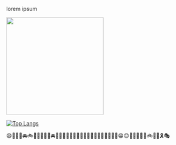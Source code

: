 lorem ipsum


<img src="https://picsum.photos/200" width="256"/>


[![Top Langs](https://github-readme-stats.vercel.app/api/top-langs/?username=trongtuanit&layout=compact)](https://github.com/anuraghazra/github-readme-stats)

😄🚕🚙🚙🚘🚲🚈🚅🚄🦽🚛🚘🚃🚡🤶👼👼👼👼👨‍🦳🧓🧓👩‍🦱👨‍🦱🤶👼💕😁😍🌀🌀🌀🌀🚞🚲🚌🎇🎗🎭
